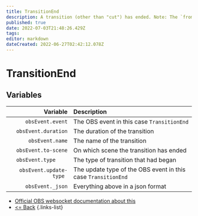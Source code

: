 ```yaml
---
title: TransitionEnd
description: A transition (other than "cut") has ended. Note: The `from-scene` field is not available in TransitionEnd.
published: true
date: 2022-07-03T21:48:26.429Z
tags: 
editor: markdown
dateCreated: 2022-06-27T02:42:12.078Z
---
```


# TransitionEnd

## Variables

| Variable | Description |
|---------:|:------------|
| `obsEvent.event` | The OBS event in this case `TransitionEnd`
| `obsEvent.duration` | The duration of the transition
| `obsEvent.name` | The name of the transition
| `obsEvent.to-scene` | On which scene the transition has ended
| `obsEvent.type	` | The type of transition that had began
| `obsEvent.update-type	` | The update type of the OBS event in this case `TransitionEnd`
| `obsEvent._json` | Everything above in a json format
* [Official OBS websocket documentation about this](https://github.com/obsproject/obs-websocket/blob/4.x-current/docs/generated/protocol.md#transitionend)
* [<= Back](/en/Integrations/OBS/OBS-Events)
{.links-list}